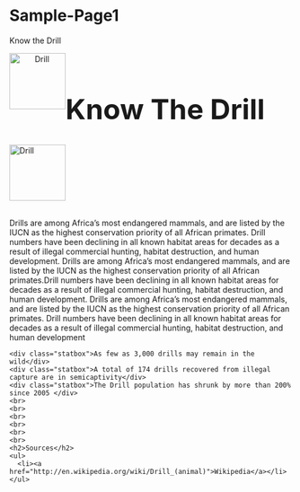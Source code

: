 # Sample-Page1
Know the Drill
<!DOCTYPE html>
<html>
  <head>
    <style>
   
      .statbox {
    background: black;
    color: red;
    font-size: 16px;
    margin-bottom: 40px;
    display: block;
    float: left;
    box-sizing: border-box;
    height: 50px;
      width: 30%;
      text-align:center;
      vertical-align:middle;
    margin-right: 10px;
      
}
      .title{
        font-size:50px; 
        float:left;
      align="center"}
      .image{float:left; align="center"}
    </style>
  </head>
  <body>
   
   <div align="center" class="image"><img src="http://previews.123rf.com/images/isselee/isselee1209/isselee120900386/15344962-Mandrill-sitting-Mandrillus-sphinx-22-years-old-primate-of-the-Old-World-monkey-family-against-white-Stock-Photo.jpg" alt="Drill" height="100" width="100" style="filter:FlipH"></div>
     <h1 class="title"> Know The Drill</h1>
   <div><img src="http://previews.123rf.com/images/isselee/isselee1209/isselee120900386/15344962-Mandrill-sitting-Mandrillus-sphinx-22-years-old-primate-of-the-Old-World-monkey-family-against-white-Stock-Photo.jpg" alt="Drill" height="100" width="100" ></div>
    <br>
    <p> Drills are among Africa’s most endangered mammals, and are listed by the IUCN as the highest conservation priority of all African primates. Drill numbers have been declining in all known habitat areas for decades as a result of illegal commercial hunting, habitat destruction, and human development. Drills are among Africa’s most endangered mammals, and are listed by the IUCN as the highest conservation priority of all African primates.Drill numbers have been declining in all known habitat areas for decades as a result of illegal commercial hunting, habitat destruction, and human development. Drills are among Africa’s most endangered mammals, and are listed by the IUCN as the highest conservation priority of all African primates. Drill numbers have been declining in all known habitat areas for decades as a result of illegal commercial hunting, habitat destruction, and human development</p>
   
    <div class="statbox">As few as 3,000 drills may remain in the wild</div>
    <div class="statbox">A total of 174 drills recovered from illegal capture are in semicaptivity</div>
    <div class="statbox">The Drill population has shrunk by more than 200% since 2005 </div>
    <br>
    <br>
    <br>
    <br>
    <br>
    <br>
    <h2>Sources</h2>
    <ul>
      <li><a href="http://en.wikipedia.org/wiki/Drill_(animal)">Wikipedia</a></li>
    </ul>
  </body>
</html>
